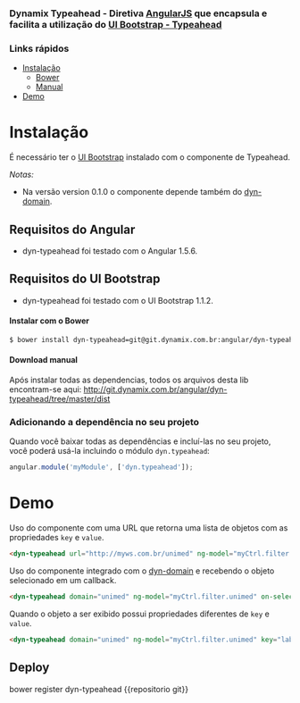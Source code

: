 ### Dynamix Typeahead - Diretiva [AngularJS](http://angularjs.org/) que encapsula e facilita a utilização do [UI Bootstrap - Typeahead](http://angular-ui.github.io/bootstrap/#/typeahead)

### Links rápidos
- [Instalação](#instalacao)
    - [Bower](#instalar-com-o-bower)
    - [Manual](#download-manual)
- [Demo](#demo)

# Instalação

É necessário ter o [UI Bootstrap](http://angular-ui.github.io/bootstrap/) instalado com o componente de Typeahead.

*Notas:*
* Na versão version 0.1.0 o componente depende também do [dyn-domain](http://git.dynamix.com.br/angular/dyn-domains).

## Requisitos do Angular
* dyn-typeahead foi testado com o Angular 1.5.6.

## Requisitos do UI Bootstrap
* dyn-typeahead foi testado com o UI Bootstrap 1.1.2.

#### Instalar com o Bower
```sh
$ bower install dyn-typeahead=git@git.dynamix.com.br:angular/dyn-typeahead.git
```

#### Download manual

Após instalar todas as dependencias, todos os arquivos desta lib encontram-se aqui:
http://git.dynamix.com.br/angular/dyn-typeahead/tree/master/dist

### Adicionando a dependência no seu projeto

Quando você baixar todas as dependências e incluí-las no seu projeto, você poderá usá-la incluindo o módulo `dyn.typeahead`:

```js
angular.module('myModule', ['dyn.typeahead']);
```

# Demo

Uso do componente com uma URL que retorna uma lista de objetos com as propriedades `key` e `value`.

```html
<dyn-typeahead url="http://myws.com.br/unimed" ng-model="myCtrl.filter.unimed" placeholder="Pesquisa por uma Unimed"></dyn-typeahead>
```

Uso do componente integrado com o [dyn-domain](http://git.dynamix.com.br/angular/dyn-domains) e recebendo o objeto selecionado em um callback.

```html
<dyn-typeahead domain="unimed" ng-model="myCtrl.filter.unimed" on-select="myCtrl.onChangeUnimed" placeholder="Pesquisa por uma Unimed"></dyn-typeahead>
```

Quando o objeto a ser exibido possui propriedades diferentes de `key` e `value`.

```html
<dyn-typeahead domain="unimed" ng-model="myCtrl.filter.unimed" key="label" value="valor"></dyn-typeahead>
```


## Deploy
bower register dyn-typeahead {{repositorio git}}
